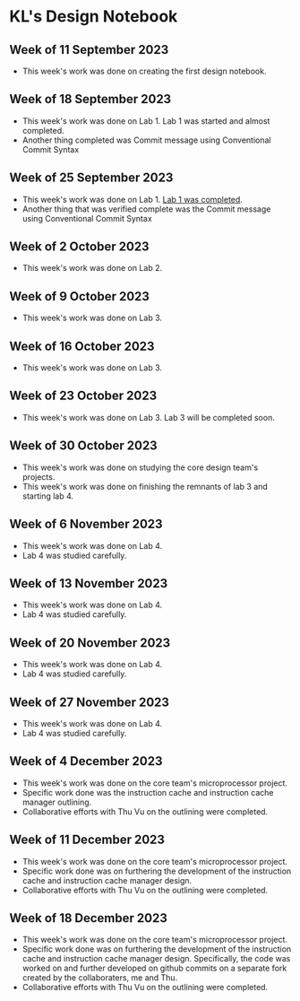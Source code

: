 # KL's Design Notebook

## Week of 11 September 2023

* This week's work was done on creating the first design notebook.

## Week of 18 September 2023

* This week's work was done on Lab 1. Lab 1 was started and almost completed.
* Another thing completed was Commit message using Conventional Commit Syntax

## Week of 25 September 2023

* This week's work was done on Lab 1. [Lab 1 was completed](https://github.com/Kacademic/Lab1/tree/main).
* Another thing that was verified complete was the Commit message using Conventional Commit Syntax

## Week of 2 October 2023

* This week's work was done on Lab 2. 

## Week of 9 October 2023

* This week's work was done on Lab 3.

## Week of 16 October 2023

* This week's work was done on Lab 3.

## Week of 23 October 2023

* This week's work was done on Lab 3. Lab 3 will be completed soon.

## Week of 30 October 2023

* This week's work was done on studying the core design team's projects.
* This week's work was done on finishing the remnants of lab 3 and starting lab 4.  

## Week of 6 November 2023

*  This week's work was done on Lab 4.
*  Lab 4 was studied carefully. 

## Week of 13 November 2023

* This week's work was done on Lab 4.
*  Lab 4 was studied carefully. 

## Week of 20 November 2023

*  This week's work was done on Lab 4.
*  Lab 4 was studied carefully. 

## Week of 27 November 2023

*  This week's work was done on Lab 4.
*  Lab 4 was studied carefully. 

## Week of 4 December 2023

* This week's work was done on the core team's microprocessor project.
* Specific work done was the instruction cache and instruction cache manager outlining.
* Collaborative efforts with Thu Vu on the outlining were completed.

## Week of 11 December 2023

* This week's work was done on the core team's microprocessor project.
* Specific work done was on furthering the development of the instruction cache and instruction cache manager design.
* Collaborative efforts with Thu Vu on the outlining were completed.

## Week of 18 December 2023

* This week's work was done on the core team's microprocessor project.
* Specific work done was on furthering the development of the instruction cache and instruction cache manager design. Specifically, the code was worked on and further developed on github commits on a separate fork created by the collaboraters, me and Thu.
* Collaborative efforts with Thu Vu on the outlining were completed.
